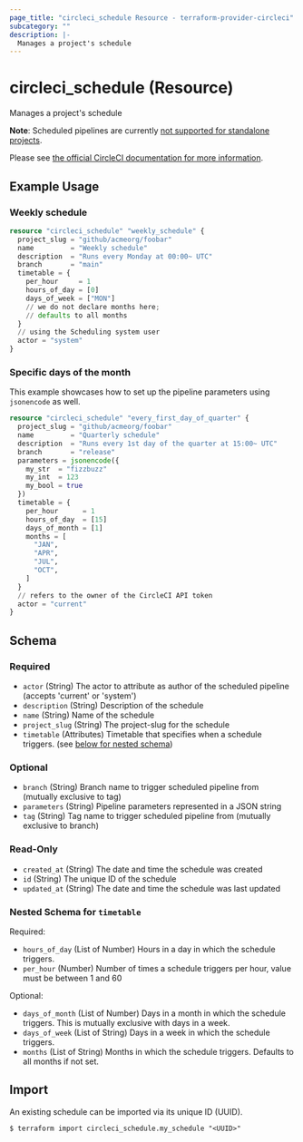```yaml
---
page_title: "circleci_schedule Resource - terraform-provider-circleci"
subcategory: ""
description: |-
  Manages a project's schedule
---
```


# circleci_schedule (Resource)

Manages a project's schedule

**Note**: Scheduled pipelines are currently [not supported for standalone projects](https://circleci.com/docs/github-apps-integration/#scheudled-pipelines).

Please see [the official CircleCI documentation for more information](https://circleci.com/docs/scheduled-pipelines/).

## Example Usage

### Weekly schedule

```terraform
resource "circleci_schedule" "weekly_schedule" {
  project_slug = "github/acmeorg/foobar"
  name         = "Weekly schedule"
  description  = "Runs every Monday at 00:00~ UTC"
  branch       = "main"
  timetable = {
    per_hour     = 1
    hours_of_day = [0]
    days_of_week = ["MON"]
    // we do not declare months here;
    // defaults to all months
  }
  // using the Scheduling system user
  actor = "system"
}
```

### Specific days of the month

This example showcases how to set up the pipeline parameters using `jsonencode` as well.

```terraform
resource "circleci_schedule" "every_first_day_of_quarter" {
  project_slug = "github/acmeorg/foobar"
  name         = "Quarterly schedule"
  description  = "Runs every 1st day of the quarter at 15:00~ UTC"
  branch       = "release"
  parameters = jsonencode({
    my_str  = "fizzbuzz"
    my_int  = 123
    my_bool = true
  })
  timetable = {
    per_hour      = 1
    hours_of_day  = [15]
    days_of_month = [1]
    months = [
      "JAN",
      "APR",
      "JUL",
      "OCT",
    ]
  }
  // refers to the owner of the CircleCI API token
  actor = "current"
}
```

<!-- schema generated by tfplugindocs -->
## Schema

### Required

- `actor` (String) The actor to attribute as author of the scheduled pipeline (accepts 'current' or 'system')
- `description` (String) Description of the schedule
- `name` (String) Name of the schedule
- `project_slug` (String) The project-slug for the schedule
- `timetable` (Attributes) Timetable that specifies when a schedule triggers. (see [below for nested schema](#nestedatt--timetable))

### Optional

- `branch` (String) Branch name to trigger scheduled pipeline from (mutually exclusive to tag)
- `parameters` (String) Pipeline parameters represented in a JSON string
- `tag` (String) Tag name to trigger scheduled pipeline from (mutually exclusive to branch)

### Read-Only

- `created_at` (String) The date and time the schedule was created
- `id` (String) The unique ID of the schedule
- `updated_at` (String) The date and time the schedule was last updated

<a id="nestedatt--timetable"></a>
### Nested Schema for `timetable`

Required:

- `hours_of_day` (List of Number) Hours in a day in which the schedule triggers.
- `per_hour` (Number) Number of times a schedule triggers per hour, value must be between 1 and 60

Optional:

- `days_of_month` (List of Number) Days in a month in which the schedule triggers. This is mutually exclusive with days in a week.
- `days_of_week` (List of String) Days in a week in which the schedule triggers.
- `months` (List of String) Months in which the schedule triggers. Defaults to all months if not set.

## Import

An existing schedule can be imported via its unique ID (UUID).

```console
$ terraform import circleci_schedule.my_schedule "<UUID>"
```
